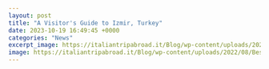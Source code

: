 ```yaml
---
layout: post
title: "A Visitor's Guide to Izmir, Turkey"
date: 2023-10-19 16:49:45 +0000
categories: "News"
excerpt_image: https://italiantripabroad.it/Blog/wp-content/uploads/2022/08/Best-view-of-Izmir-take-the-elevator-and-visit-the-incredile-view-from-the-top-of-the-city.jpg
image: https://italiantripabroad.it/Blog/wp-content/uploads/2022/08/Best-view-of-Izmir-take-the-elevator-and-visit-the-incredile-view-from-the-top-of-the-city.jpg
---
```


